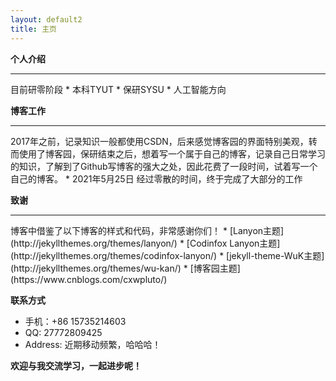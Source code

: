 ```yaml
---
layout: default2
title: 主页
---
```


**个人介绍**
<hr/>
目前研零阶段
* 本科TYUT
* 保研SYSU
* 人工智能方向

**博客工作**
<hr/>
2017年之前，记录知识一般都使用CSDN，后来感觉博客园的界面特别美观，转而使用了博客园，保研结束之后，想着写一个属于自己的博客，记录自己日常学习的知识，了解到了Github写博客的强大之处，因此花费了一段时间，试着写一个自己的博客。
* 2021年5月25日 经过零散的时间，终于完成了大部分的工作
  
**致谢**
<hr/>
博客中借鉴了以下博客的样式和代码，非常感谢你们！
* [Lanyon主题](http://jekyllthemes.org/themes/lanyon/)
* [Codinfox Lanyon主题](http://jekyllthemes.org/themes/codinfox-lanyon/)
* [jekyll-theme-WuK主题](http://jekyllthemes.org/themes/wu-kan/)
* [博客园主题](https://www.cnblogs.com/cxwpluto/)

**联系方式**
* 手机：+86 15735214603
* QQ: 27772809425
* Address: 近期移动频繁，哈哈哈！

**欢迎与我交流学习，一起进步呢！**

